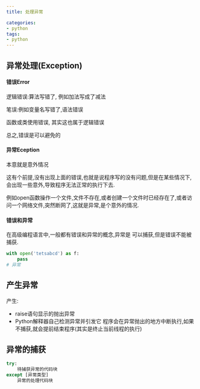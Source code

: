 ```yaml
---
title: 处理异常

categories: 
- python
tags:
- python
---
```


## 异常处理(Exception)

#### 错误Error

逻辑错误:算法写错了, 例如加法写成了减法

笔误:例如变量名写错了,语法错误

函数或类使用错误, 其实这也属于逻辑错误

总之,错误是可以避免的

#### 异常Eception

本意就是意外情况

这有个前提,没有出现上面的错误,也就是说程序写的没有问题,但是在某些情况下,会出现一些意外,导致程序无法正常的执行下去.

例如open函数操作一个文件,文件不存在,或者创建一个文件时已经存在了,或者访问一个网络文件,突然断网了,这就是异常,是个意外的情况.

#### 错误和异常

在高级编程语言中,一般都有错误和异常的概念,异常是 可以捕获,但是错误不能被捕获.

```python
with open('tetsabcd') as f:
    pass
# 异常
```

## 产生异常

产生:

* raise语句显示的抛出异常
* Python解释器自己检测异常并引发它
程序会在异常抛出的地方中断执行,如果不捕获,就会提前结束程序(其实是终止当前线程的执行)

## 异常的捕获

```python
try:
    待捕获异常的代码块
except [异常类型]
	异常的处理代码块
```




